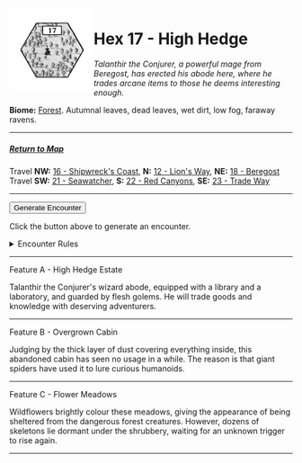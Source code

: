 
<img align="left" width=150px src="/images/Hexes/hex17.png">
<h1>Hex 17 - High Hedge</h1>

*Talanthir the Conjurer, a powerful mage from Beregost, has erected his abode here, where he trades arcane items to those he deems interesting enough.*

**Biome:** <u>Forest</u>. Autumnal leaves, dead leaves, wet dirt, low fog, faraway ravens.

---

##### [Return to Map](https://saltygoo.github.io/2024/12/31/BGHex/)
Travel **NW:** [16 - Shipwreck's Coast](/pages/BaldurHex/16-ShipwreckCoast), **N:** [12 - Lion's Way](/pages/BaldurHex/12-LionsWay), **NE:** [18 - Beregost](/pages/BaldurHex/18-Beregost)<br>
Travel **SW:** [21 - Seawatcher](/pages/BaldurHex/21-Seawatcher), **S:** [22 - Red Canyons](/pages/BaldurHex/22-RedCanyons), **SE:** [23 - Trade Way](/pages/BaldurHex/23-TradeWay)

 ---
 
<button id="generateText" >Generate Encounter</button> <br>

<span class="grey" id="result" style="height: 75px;"> Click the button above to generate an encounter. </span>

<details markdown="1">
<summary>Encounter Rules</summary>
Generate an encounter the first time the party goes to one of this hex's features and every 12 hours. Encounters can happen on the way to the location or at the destination. If an encounter would happen while the party rests, good survival skills while setting up camp make the encounter happen after the full rest is completed. Search the [Baldur's Gate Wiki](https://baldursgate.fandom.com/wiki/Baldur%27s_Gate_Wiki) for information on named NPC. Do not hesitate to replace any named NPC by one the players have already met from time to time! It makes for a better story.
</details>

 ---

<span class="blacktitle"> Feature A - High Hedge Estate</span>

Talanthir the Conjurer's wizard abode, equipped with a library and a laboratory, and guarded by flesh golems. He will trade goods and knowledge with deserving adventurers.

---

<span class="blacktitle"> Feature B - Overgrown Cabin</span>

Judging by the thick layer of dust covering everything inside, this abandoned cabin has seen no usage in a while. The reason is that giant spiders have used it to lure curious humanoids.

---

<span class="blacktitle"> Feature C - Flower Meadows</span>

Wildflowers brightly colour these meadows, giving the appearance of being sheltered from the dangerous forest creatures. However, dozens of skeletons lie dormant under the shrubbery, waiting for an unknown trigger to rise again.

---

<script>
    const climate1 = "Forest";
    const climate2 = "Forest";
</script>
<script src="/scripts/BGencounter.js"></script>
